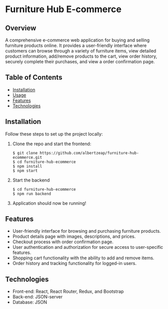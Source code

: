 # Furniture Hub E-commerce

## Overview

A comprehensive e-commerce web application for buying and selling furniture products online. It provides a user-friendly interface where customers can browse through a variety of furniture items, view detailed product information, add/remove products to the cart, view order history, securely complete their purchases, and view a order confirmation page.

## Table of Contents

- [Installation](#installation)
- [Usage](#usage)
- [Features](#features)
- [Technologies](#technologies)

## Installation

Follow these steps to set up the project locally:

1. Clone the repo and start the frontend:
   ```shell
   $ git clone https://github.com/albertzeap/furniture-hub-ecommerce.git
   $ cd furniture-hub-ecommerce
   $ npm install
   $ npm start
   ```
2. Start the backend
    ```shell
    $ cd furniture-hub-ecommerce
    $ npm run backend
    ```
 3. Application should now be running!

## Features
- User-friendly interface for browsing and purchasing furniture products.
- Product details page with images, descriptions, and prices.
- Checkout process with order confirmation page.
- User authentication and authorization for secure access to user-specific features.
- Shopping cart functionality with the ability to add and remove items.
- Order history and tracking functionality for logged-in users.

## Technologies
- Front-end: React, React Router, Redux, and Bootstrap
- Back-end: JSON-server
- Database: JSON
